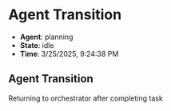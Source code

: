 # Agent Transition

- **Agent**: planning
- **State**: idle
- **Time**: 3/25/2025, 9:24:38 PM

## Agent Transition

Returning to orchestrator after completing task

